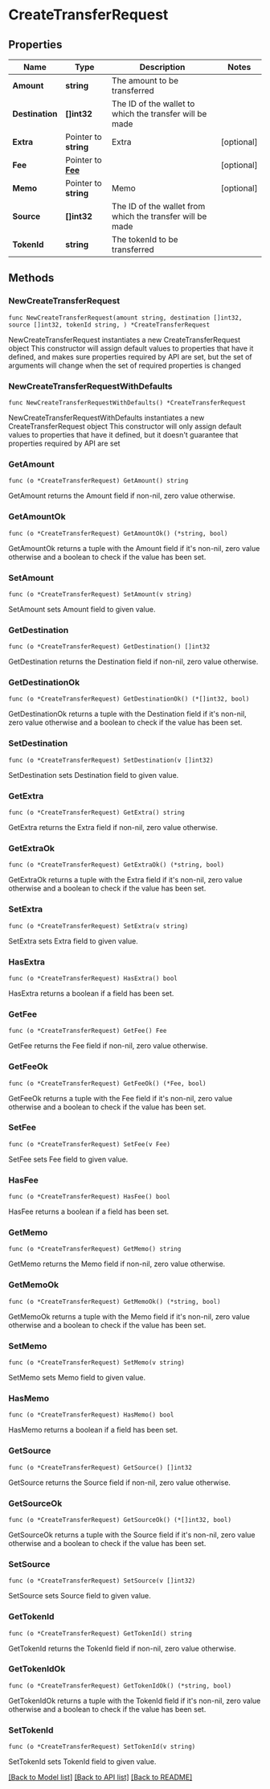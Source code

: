 # CreateTransferRequest

## Properties

Name | Type | Description | Notes
------------ | ------------- | ------------- | -------------
**Amount** | **string** | The amount to be transferred | 
**Destination** | **[]int32** | The ID of the wallet to which the transfer will be made | 
**Extra** | Pointer to **string** | Extra | [optional] 
**Fee** | Pointer to [**Fee**](Fee.md) |  | [optional] 
**Memo** | Pointer to **string** | Memo | [optional] 
**Source** | **[]int32** | The ID of the wallet from which the transfer will be made | 
**TokenId** | **string** | The tokenId to be transferred | 

## Methods

### NewCreateTransferRequest

`func NewCreateTransferRequest(amount string, destination []int32, source []int32, tokenId string, ) *CreateTransferRequest`

NewCreateTransferRequest instantiates a new CreateTransferRequest object
This constructor will assign default values to properties that have it defined,
and makes sure properties required by API are set, but the set of arguments
will change when the set of required properties is changed

### NewCreateTransferRequestWithDefaults

`func NewCreateTransferRequestWithDefaults() *CreateTransferRequest`

NewCreateTransferRequestWithDefaults instantiates a new CreateTransferRequest object
This constructor will only assign default values to properties that have it defined,
but it doesn't guarantee that properties required by API are set

### GetAmount

`func (o *CreateTransferRequest) GetAmount() string`

GetAmount returns the Amount field if non-nil, zero value otherwise.

### GetAmountOk

`func (o *CreateTransferRequest) GetAmountOk() (*string, bool)`

GetAmountOk returns a tuple with the Amount field if it's non-nil, zero value otherwise
and a boolean to check if the value has been set.

### SetAmount

`func (o *CreateTransferRequest) SetAmount(v string)`

SetAmount sets Amount field to given value.


### GetDestination

`func (o *CreateTransferRequest) GetDestination() []int32`

GetDestination returns the Destination field if non-nil, zero value otherwise.

### GetDestinationOk

`func (o *CreateTransferRequest) GetDestinationOk() (*[]int32, bool)`

GetDestinationOk returns a tuple with the Destination field if it's non-nil, zero value otherwise
and a boolean to check if the value has been set.

### SetDestination

`func (o *CreateTransferRequest) SetDestination(v []int32)`

SetDestination sets Destination field to given value.


### GetExtra

`func (o *CreateTransferRequest) GetExtra() string`

GetExtra returns the Extra field if non-nil, zero value otherwise.

### GetExtraOk

`func (o *CreateTransferRequest) GetExtraOk() (*string, bool)`

GetExtraOk returns a tuple with the Extra field if it's non-nil, zero value otherwise
and a boolean to check if the value has been set.

### SetExtra

`func (o *CreateTransferRequest) SetExtra(v string)`

SetExtra sets Extra field to given value.

### HasExtra

`func (o *CreateTransferRequest) HasExtra() bool`

HasExtra returns a boolean if a field has been set.

### GetFee

`func (o *CreateTransferRequest) GetFee() Fee`

GetFee returns the Fee field if non-nil, zero value otherwise.

### GetFeeOk

`func (o *CreateTransferRequest) GetFeeOk() (*Fee, bool)`

GetFeeOk returns a tuple with the Fee field if it's non-nil, zero value otherwise
and a boolean to check if the value has been set.

### SetFee

`func (o *CreateTransferRequest) SetFee(v Fee)`

SetFee sets Fee field to given value.

### HasFee

`func (o *CreateTransferRequest) HasFee() bool`

HasFee returns a boolean if a field has been set.

### GetMemo

`func (o *CreateTransferRequest) GetMemo() string`

GetMemo returns the Memo field if non-nil, zero value otherwise.

### GetMemoOk

`func (o *CreateTransferRequest) GetMemoOk() (*string, bool)`

GetMemoOk returns a tuple with the Memo field if it's non-nil, zero value otherwise
and a boolean to check if the value has been set.

### SetMemo

`func (o *CreateTransferRequest) SetMemo(v string)`

SetMemo sets Memo field to given value.

### HasMemo

`func (o *CreateTransferRequest) HasMemo() bool`

HasMemo returns a boolean if a field has been set.

### GetSource

`func (o *CreateTransferRequest) GetSource() []int32`

GetSource returns the Source field if non-nil, zero value otherwise.

### GetSourceOk

`func (o *CreateTransferRequest) GetSourceOk() (*[]int32, bool)`

GetSourceOk returns a tuple with the Source field if it's non-nil, zero value otherwise
and a boolean to check if the value has been set.

### SetSource

`func (o *CreateTransferRequest) SetSource(v []int32)`

SetSource sets Source field to given value.


### GetTokenId

`func (o *CreateTransferRequest) GetTokenId() string`

GetTokenId returns the TokenId field if non-nil, zero value otherwise.

### GetTokenIdOk

`func (o *CreateTransferRequest) GetTokenIdOk() (*string, bool)`

GetTokenIdOk returns a tuple with the TokenId field if it's non-nil, zero value otherwise
and a boolean to check if the value has been set.

### SetTokenId

`func (o *CreateTransferRequest) SetTokenId(v string)`

SetTokenId sets TokenId field to given value.



[[Back to Model list]](../README.md#documentation-for-models) [[Back to API list]](../README.md#documentation-for-api-endpoints) [[Back to README]](../README.md)


